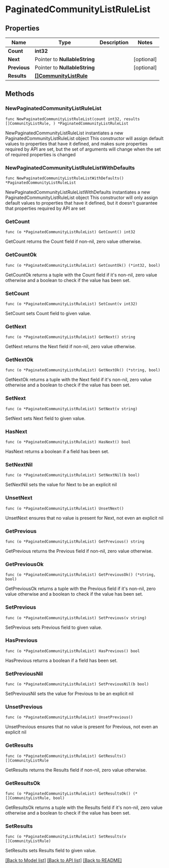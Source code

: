 # PaginatedCommunityListRuleList

## Properties

Name | Type | Description | Notes
------------ | ------------- | ------------- | -------------
**Count** | **int32** |  | 
**Next** | Pointer to **NullableString** |  | [optional] 
**Previous** | Pointer to **NullableString** |  | [optional] 
**Results** | [**[]CommunityListRule**](CommunityListRule.md) |  | 

## Methods

### NewPaginatedCommunityListRuleList

`func NewPaginatedCommunityListRuleList(count int32, results []CommunityListRule, ) *PaginatedCommunityListRuleList`

NewPaginatedCommunityListRuleList instantiates a new PaginatedCommunityListRuleList object
This constructor will assign default values to properties that have it defined,
and makes sure properties required by API are set, but the set of arguments
will change when the set of required properties is changed

### NewPaginatedCommunityListRuleListWithDefaults

`func NewPaginatedCommunityListRuleListWithDefaults() *PaginatedCommunityListRuleList`

NewPaginatedCommunityListRuleListWithDefaults instantiates a new PaginatedCommunityListRuleList object
This constructor will only assign default values to properties that have it defined,
but it doesn't guarantee that properties required by API are set

### GetCount

`func (o *PaginatedCommunityListRuleList) GetCount() int32`

GetCount returns the Count field if non-nil, zero value otherwise.

### GetCountOk

`func (o *PaginatedCommunityListRuleList) GetCountOk() (*int32, bool)`

GetCountOk returns a tuple with the Count field if it's non-nil, zero value otherwise
and a boolean to check if the value has been set.

### SetCount

`func (o *PaginatedCommunityListRuleList) SetCount(v int32)`

SetCount sets Count field to given value.


### GetNext

`func (o *PaginatedCommunityListRuleList) GetNext() string`

GetNext returns the Next field if non-nil, zero value otherwise.

### GetNextOk

`func (o *PaginatedCommunityListRuleList) GetNextOk() (*string, bool)`

GetNextOk returns a tuple with the Next field if it's non-nil, zero value otherwise
and a boolean to check if the value has been set.

### SetNext

`func (o *PaginatedCommunityListRuleList) SetNext(v string)`

SetNext sets Next field to given value.

### HasNext

`func (o *PaginatedCommunityListRuleList) HasNext() bool`

HasNext returns a boolean if a field has been set.

### SetNextNil

`func (o *PaginatedCommunityListRuleList) SetNextNil(b bool)`

 SetNextNil sets the value for Next to be an explicit nil

### UnsetNext
`func (o *PaginatedCommunityListRuleList) UnsetNext()`

UnsetNext ensures that no value is present for Next, not even an explicit nil
### GetPrevious

`func (o *PaginatedCommunityListRuleList) GetPrevious() string`

GetPrevious returns the Previous field if non-nil, zero value otherwise.

### GetPreviousOk

`func (o *PaginatedCommunityListRuleList) GetPreviousOk() (*string, bool)`

GetPreviousOk returns a tuple with the Previous field if it's non-nil, zero value otherwise
and a boolean to check if the value has been set.

### SetPrevious

`func (o *PaginatedCommunityListRuleList) SetPrevious(v string)`

SetPrevious sets Previous field to given value.

### HasPrevious

`func (o *PaginatedCommunityListRuleList) HasPrevious() bool`

HasPrevious returns a boolean if a field has been set.

### SetPreviousNil

`func (o *PaginatedCommunityListRuleList) SetPreviousNil(b bool)`

 SetPreviousNil sets the value for Previous to be an explicit nil

### UnsetPrevious
`func (o *PaginatedCommunityListRuleList) UnsetPrevious()`

UnsetPrevious ensures that no value is present for Previous, not even an explicit nil
### GetResults

`func (o *PaginatedCommunityListRuleList) GetResults() []CommunityListRule`

GetResults returns the Results field if non-nil, zero value otherwise.

### GetResultsOk

`func (o *PaginatedCommunityListRuleList) GetResultsOk() (*[]CommunityListRule, bool)`

GetResultsOk returns a tuple with the Results field if it's non-nil, zero value otherwise
and a boolean to check if the value has been set.

### SetResults

`func (o *PaginatedCommunityListRuleList) SetResults(v []CommunityListRule)`

SetResults sets Results field to given value.



[[Back to Model list]](../README.md#documentation-for-models) [[Back to API list]](../README.md#documentation-for-api-endpoints) [[Back to README]](../README.md)


